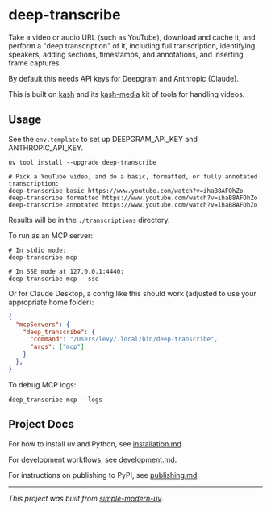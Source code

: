 # deep-transcribe

Take a video or audio URL (such as YouTube), download and cache it, and perform a "deep
transcription" of it, including full transcription, identifying speakers, adding
sections, timestamps, and annotations, and inserting frame captures.

By default this needs API keys for Deepgram and Anthropic (Claude).

This is built on [kash](https://www.github.com/jlevy/kash) and its
[kash-media](https://www.github.com/jlevy/kash-media) kit of tools for handling videos.

## Usage

See the `env.template` to set up DEEPGRAM_API_KEY and ANTHROPIC_API_KEY.

```shell
uv tool install --upgrade deep-transcribe

# Pick a YouTube video, and do a basic, formatted, or fully annotated transcription:
deep-transcribe basic https://www.youtube.com/watch?v=ihaB8AFOhZo
deep-transcribe formatted https://www.youtube.com/watch?v=ihaB8AFOhZo
deep-transcribe annotated https://www.youtube.com/watch?v=ihaB8AFOhZo
```

Results will be in the `./transcriptions` directory.

To run as an MCP server:

```shell
# In stdio mode:
deep-transcribe mcp

# In SSE mode at 127.0.0.1:4440:
deep-transcribe mcp --sse
```

Or for Claude Desktop, a config like this should work (adjusted to use your appropriate
home folder):

```json
{
  "mcpServers": {
    "deep_transcribe": {
      "command": "/Users/levy/.local/bin/deep-transcribe",
      "args": ["mcp"]
    }
  },
}
```

To debug MCP logs:

```shell
deep_transcribe mcp --logs
```

## Project Docs

For how to install uv and Python, see [installation.md](installation.md).

For development workflows, see [development.md](development.md).

For instructions on publishing to PyPI, see [publishing.md](publishing.md).

* * *

*This project was built from
[simple-modern-uv](https://github.com/jlevy/simple-modern-uv).*
```
```

